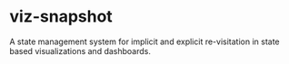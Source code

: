 # viz-snapshot
A state management system for implicit and explicit re-visitation in state based visualizations and dashboards.
